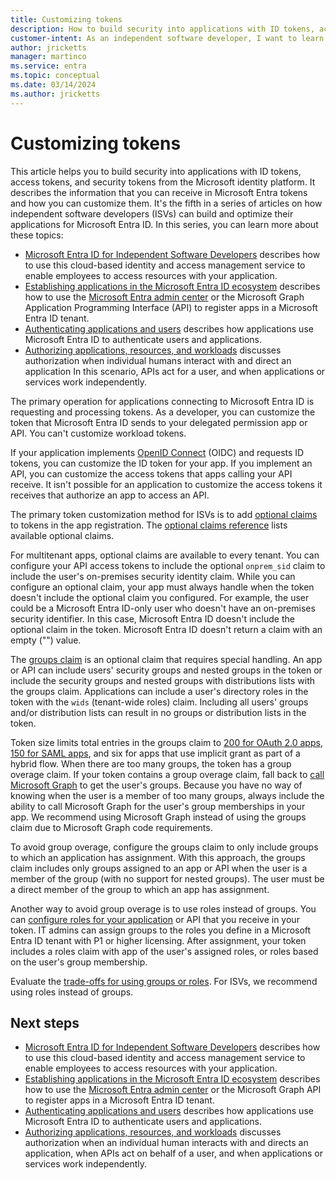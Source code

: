 ```yaml
---
title: Customizing tokens
description: How to build security into applications with ID tokens, access tokens, and security tokens from the Microsoft identity platform.
customer-intent: As an independent software developer, I want to learn how to build secure applications with Microsoft identity platform ID tokens, access tokens, and security tokens.
author: jricketts
manager: martinco
ms.service: entra
ms.topic: conceptual
ms.date: 03/14/2024
ms.author: jricketts
---
```

# Customizing tokens

This article helps you to build security into applications with ID tokens, access tokens, and security tokens from the Microsoft identity platform. It describes the information that you can receive in Microsoft Entra tokens and how you can customize them. It's the fifth in a series of articles on how independent software developers (ISVs) can build and optimize their applications for Microsoft Entra ID. In this series, you can learn more about these topics:

- [Microsoft Entra ID for Independent Software Developers](guide-for-independent-software-developers.md) describes how to use this cloud-based identity and access management service to enable employees to access resources with your application.
- [Establishing applications in the Microsoft Entra ID ecosystem](establishing-applications.md) describes how to use the [Microsoft Entra admin center](https://entra.microsoft.com/) or the Microsoft Graph Application Programming Interface (API) to register apps in a Microsoft Entra ID tenant.
- [Authenticating applications and users](authenticating-applications-and-users.md) describes how applications use Microsoft Entra ID to authenticate users and applications.
- [Authorizing applications, resources, and workloads](authorizing-applications-resources-workloads.md) discusses authorization when individual humans interact with and direct an application In this scenario, APIs act for a user, and when applications or services work independently.

The primary operation for applications connecting to Microsoft Entra ID is requesting and processing tokens. As a developer, you can customize the token that Microsoft Entra ID sends to your delegated permission app or API. You can't customize workload tokens.

If your application implements [OpenID Connect](auth-oidc.md) (OIDC) and requests ID tokens, you can customize the ID token for your app. If you implement an API, you can customize the access tokens that apps calling your API receive. It isn't possible for an application to customize the access tokens it receives that authorize an app to access an API.

The primary token customization method for ISVs is to add [optional claims](~/identity-platform/optional-claims.md) to tokens in the app registration. The [optional claims reference](~/identity-platform/optional-claims-reference.md) lists available optional claims.

For multitenant apps, optional claims are available to every tenant. You can configure your API access tokens to include the optional `onprem_sid` claim to include the user's on-premises security identity claim. While you can configure an optional claim, your app must always handle when the token doesn't include the optional claim you configured. For example, the user could be a Microsoft Entra ID-only user who doesn't have an on-premises security identifier. In this case, Microsoft Entra ID doesn't include the optional claim in the token. Microsoft Entra ID doesn't return a claim with an empty ("") value.

The [groups claim](~/identity-platform/optional-claims.md) is an optional claim that requires special handling. An app or API can include users' security groups and nested groups in the token or include the security groups and nested groups with distributions lists with the groups claim. Applications can include a user's directory roles in the token with the `wids` (tenant-wide roles) claim. Including all users' groups and/or distribution lists can result in no groups or distribution lists in the token.

Token size limits total entries in the groups claim to [200 for OAuth 2.0 apps, 150 for SAML apps](~/identity-platform/id-token-claims-reference.md), and six for apps that use implicit grant as part of a hybrid flow. When there are too many groups, the token has a group overage claim. If your token contains a group overage claim, fall back to [call Microsoft Graph](/graph/api/user-list-transitivememberof?view=graph-rest-1.0&tabs=http&preserve-view=true) to get the user's groups. Because you have no way of knowing when the user is a member of too many groups, always include the ability to call Microsoft Graph for the user's group memberships in your app. We recommend using Microsoft Graph instead of using the groups claim due to Microsoft Graph code requirements.

To avoid group overage, configure the groups claim to only include groups to which an application has assignment. With this approach, the groups claim includes only groups assigned to an app or API when the user is a member of the group (with no support for nested groups). The user must be a direct member of the group to which an app has assignment.

Another way to avoid group overage is to use roles instead of groups. You can [configure roles for your application](~/identity-platform/howto-add-app-roles-in-apps.md) or API that you receive in your token. IT admins can assign groups to the roles you define in a Microsoft Entra ID tenant with P1 or higher licensing. After assignment, your token includes a roles claim with app of the user's assigned roles, or roles based on the user's group membership.

Evaluate the [trade-offs for using groups or roles](~/identity-platform/howto-add-app-roles-in-apps.md). For ISVs, we recommend using roles instead of groups.

## Next steps

- [Microsoft Entra ID for Independent Software Developers](guide-for-independent-software-developers.md) describes how to use this cloud-based identity and access management service to enable employees to access resources with your application.
- [Establishing applications in the Microsoft Entra ID ecosystem](establishing-applications.md) describes how to use the [Microsoft Entra admin center](https://entra.microsoft.com/) or the Microsoft Graph API to register apps in a Microsoft Entra ID tenant.
- [Authenticating applications and users](authenticating-applications-and-users.md) describes how applications use Microsoft Entra ID to authenticate users and applications.
- [Authorizing applications, resources, and workloads](authorizing-applications-resources-workloads.md) discusses authorization when an individual human interacts with and directs an application, when APIs act on behalf of a user, and when applications or services work independently.
